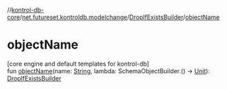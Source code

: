 //[kontrol-db-core](../../../index.md)/[net.futureset.kontroldb.modelchange](../index.md)/[DropIfExistsBuilder](index.md)/[objectName](object-name.md)

# objectName

[core engine and default templates for kontrol-db]\
fun [objectName](object-name.md)(name: [String](https://kotlinlang.org/api/latest/jvm/stdlib/kotlin/-string/index.html), lambda: SchemaObjectBuilder.() -&gt; [Unit](https://kotlinlang.org/api/latest/jvm/stdlib/kotlin/-unit/index.html)): [DropIfExistsBuilder](index.md)
